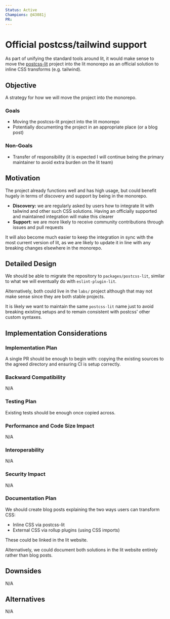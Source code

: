 ```yaml
---
Status: Active
Champions: @43081j
PR:
---
```


# Official postcss/tailwind support

As part of unifying the standard tools around lit, it would make sense to move
the [postcss-lit](https://github.com/43081j/postcss-lit) project into the
lit monorepo as an official solution to inline CSS transforms (e.g. tailwind).

## Objective

A strategy for how we will move the project into the monorepo.

### Goals
- Moving the postcss-lit project into the lit monorepo
- Potentially documenting the project in an appropriate place (or a blog post)

### Non-Goals
- Transfer of responsibility (it is expected I will continue being the primary
maintainer to avoid extra burden on the lit team)

## Motivation

The project already functions well and has high usage, but could benefit hugely
in terms of discovery and support by being in the monorepo.

- **Discovery:** we are regularly asked by users how to integrate lit with
tailwind and other such CSS solutions. Having an officially supported and
maintained integration will make this clearer
- **Support:** we are more likely to receive community contributions through
issues and pull requests

It will also become much easier to keep the integration in sync with the
most current version of lit, as we are likely to update it in line with
any breaking changes elsewhere in the monorepo.

## Detailed Design

We should be able to migrate the repository to `packages/postcss-lit`, similar
to what we will eventually do with `eslint-plugin-lit`.

Alternatively, both could live in the `labs/` project although that may not
make sense since they are both stable projects.

It is likely we want to maintain the same `postcss-lit` name just to avoid
breaking existing setups and to remain consistent with postcss' other custom
syntaxes.

## Implementation Considerations

### Implementation Plan

A single PR should be enough to begin with: copying the existing sources
to the agreed directory and ensuring CI is setup correctly.

### Backward Compatibility

N/A

### Testing Plan

Existing tests should be enough once copied across.

### Performance and Code Size Impact

N/A

### Interoperability

N/A

### Security Impact

N/A

### Documentation Plan

We should create blog posts explaining the two ways users can transform
CSS:

- Inline CSS via postcss-lit
- External CSS via rollup plugins (using CSS imports)

These could be linked in the lit website.

Alternatively, we could document both solutions in the lit website entirely
rather than blog posts.

## Downsides

N/A

## Alternatives

N/A
